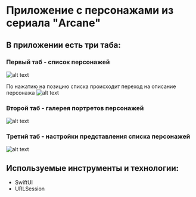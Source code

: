 # Приложение с персонажами из сериала "Arcane"

## В приложении есть три таба:

### Первый таб - список персонажей
![alt text](https://github.com/Yoji-kms/ArcaneCharactersSwiftUI/blob/graphics/CharactersScreen.png)

По нажатию на позицию списка происходит переход на описание персонажа
![alt text](https://github.com/Yoji-kms/ArcaneCharactersSwiftUI/blob/graphics/InfoScreen.png)

### Второй таб - галерея портретов персонажей
![alt text](https://github.com/Yoji-kms/ArcaneCharactersSwiftUI/blob/graphics/GalleryScreen.png)

### Третий таб - настройки представления списка персонажей
![alt text](https://github.com/Yoji-kms/ArcaneCharactersSwiftUI/blob/graphics/SettingsScreen.png)

## Используемые инструменты и технологии:
- SwiftUI
- URLSession

